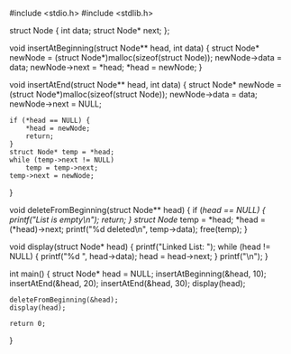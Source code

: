 #include <stdio.h>
#include <stdlib.h>


struct Node {
    int data;
    struct Node* next;
};


void insertAtBeginning(struct Node** head, int data) {
    struct Node* newNode = (struct Node*)malloc(sizeof(struct Node));
    newNode->data = data;
    newNode->next = *head;
    *head = newNode;
}


void insertAtEnd(struct Node** head, int data) {
    struct Node* newNode = (struct Node*)malloc(sizeof(struct Node));
    newNode->data = data;
    newNode->next = NULL;

    if (*head == NULL) {
        *head = newNode;
        return;
    }
    struct Node* temp = *head;
    while (temp->next != NULL)
        temp = temp->next;
    temp->next = newNode;
}


void deleteFromBeginning(struct Node** head) {
    if (*head == NULL) {
        printf("List is empty\n");
        return;
    }
    struct Node* temp = *head;
    *head = (*head)->next;
    printf("%d deleted\n", temp->data);
    free(temp);
}

void display(struct Node* head) {
    printf("Linked List: ");
    while (head != NULL) {
        printf("%d ", head->data);
        head = head->next;
    }
    printf("\n");
}

int main() {
    struct Node* head = NULL;
    insertAtBeginning(&head, 10);
    insertAtEnd(&head, 20);
    insertAtEnd(&head, 30);
    display(head);

    deleteFromBeginning(&head);
    display(head);

    return 0;
}
